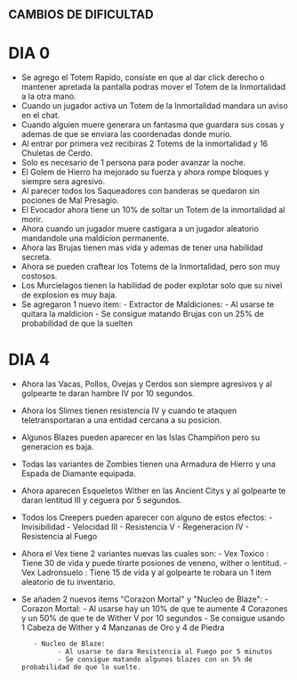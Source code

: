 ## CAMBIOS DE DIFICULTAD
# DIA 0
 - Se agrego el Totem Rapido, consiste en que al dar click derecho o mantener apretada la pantalla podras mover el Totem de la Inmortalidad a la otra mano.
 - Cuando un jugador activa un Totem de la Inmortalidad mandara un aviso en el chat.
 - Cuando alguien muere generara un fantasma que guardara sus cosas y ademas de que se enviara las coordenadas donde murio.
 - Al entrar por primera vez recibiras 2 Totems de la inmortalidad y 16 Chuletas de Cerdo.
 - Solo es necesario de 1 persona para poder avanzar la noche.
 - El Golem de Hierro ha mejorado su fuerza y ahora rompe bloques y siempre sera agresivo.
 - Al parecer todos los Saqueadores con banderas se quedaron sin pociones de Mal Presagio.
 - El Evocador ahora tiene un 10% de soltar un Totem de la inmortalidad al morir.
 - Ahora cuando un jugador muere castigara a un jugador aleatorio mandandole una maldicion permanente.
 - Ahora las Brujas tienen mas vida y ademas de tener una habilidad secreta.
 - Ahora se pueden craftear los Totems de la Inmortalidad, pero son muy costosos.
 - Los Murcielagos tienen la habilidad de poder explotar solo que su nivel de explosion es muy baja.
 - Se agregaron 1 nuevo item:
         - Extractor de Maldiciones:
               - Al usarse te quitara la maldicion
               - Se consigue matando Brujas con un 25% de probabilidad de que la suelten

# DIA 4 
 - Ahora las Vacas, Pollos, Ovejas y Cerdos son siempre agresivos y al golpearte te daran hambre IV por 10 segundos.
 - Ahora los Slimes tienen resistencia IV y cuando te ataquen teletransportaran a una entidad cercana a su posicion.
 - Algunos Blazes pueden aparecer en las Islas Champiñon pero su generacion es baja.
 - Todas las variantes de Zombies tienen una Armadura de Hierro y una Espada de Diamante equipada.
 - Ahora aparecen Esqueletos Wither en las Ancient Citys y al golpearte te daran lentitud III y ceguera por 5 segundos.
 - Todos los Creepers pueden aparecer con alguno de estos efectos:
          - Invisibilidad
          - Velocidad III
          - Resistencia V
          - Regeneracion IV
          - Resistencia al Fuego
   
 - Ahora el Vex tiene 2 variantes nuevas las cuales son:
          - Vex Toxico : Tiene 30 de vida y puede tirarte posiones de veneno, wither o lentitud.
          - Vex Ladronsuelo : Tiene 15 de vida y al golpearte te robara un 1 item aleatorio de tu inventario.

 - Se añaden 2 nuevos items "Corazon Mortal" y "Nucleo de Blaze":
          - Corazon Mortal:
                - Al usarse hay un 10% de que te aumente 4 Corazones y un 50% de que te de Wither V por 10 segundos
                - Se consigue usando 1 Cabeza de Wither y 4 Manzanas de Oro y 4 de Piedra

          - Nucleo de Blaze:
                - Al usarse te dara Resistencia al Fuego por 5 minutos
                - Se consigue matando algunos blazes con un 5% de probabilidad de que lo suelte.
